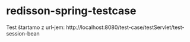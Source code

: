 # redisson-spring-testcase

Test štartamo z url-jem:
http://localhost:8080/test-case/testServlet/test-session-bean
